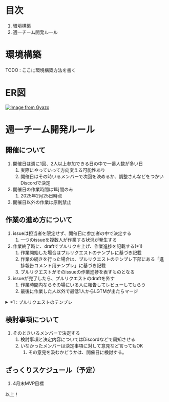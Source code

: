 # 目次
1. 環境構築
1. 週一チーム開発ルール

# 環境構築

TODO : ここに環境構築方法を書く

# ER図
[![Image from Gyazo](https://i.gyazo.com/265a41026621ec93eace46d9a1921f31.png)](https://gyazo.com/265a41026621ec93eace46d9a1921f31)

# 週一チーム開発ルール

## 開催について
1. 開催日は週に1回、2人以上参加できる日の中で一番人数が多い日
   1. 実際にやっていって方向変える可能性あり
   1. 開催日はその時いるメンバーで次回を決めるか、調整さんなどをつかいDiscordで決定
1. 開催日の作業時間は1時間のみ
   1. 2025年2月25日時点
1. 開催日以外の作業は原則禁止

## 作業の進め方について
1. issueは担当者を限定せず、開催日に参加者の中で決定する
   1. 一つのissueを複数人が作業する状況が発生する
1. 作業終了時に、draftでプルリクを上げ、作業進捗を記載する(*1)
   1. 作業開始した場合はプルリクエストのテンプレに基づき記載
   1. 作業の続きを行った場合は、プルリクエストのテンプレ下部にある「進捗報告コメント用テンプレ」に基づき記載
   1. プルリクエストがそのissueの作業進捗を表すものとなる
1. issueが完了したら、プルリクエストのdraftを外す
   1. 作業時間内ならその場にいる人に報告してレビューしてもらう
   1. 最後に作業した人以外で最低1人からLGTMが出たらマージ

<details>
<summary>*1 : プルリクエストのテンプレ</summary>

```markdown
# issue
close: #[issue番号]
関係のあるissue: 

# 実装概要
実装した内容をここに書く

## 追加実装
issueに書いていないが追加した実装があればここに理由も合わせて書く

## 実装進捗状況
実装状況が分かるようにここに更新していく
実装できたらチェックを入れる

- [ ] 実装内容
- [ ] 実装内容
- [ ] 実装内容

## 動作確認チェックリスト
- issueに書いてある動作確認のチェックリストをここに貼る
- レビュワーが動作確認できたらチェックを入れる

- [ ] 
- [ ] 
- [ ] 

## 最終作業者
最後に作業しレビュー依頼を出した方はこちらに名前をお願いします


## 補足・備考
なにかあれば

# 進捗報告コメント用テンプレ
コメントに進捗報告する際は下記のテンプレをご利用ください

## 作業日
作業した日付を書く

## 進捗
どんな作業をしたか、どこまでやったか、どこからやっていないか、などなど

## 次回作業者への共有事項
共有したいことあればここに書く

## 補足・備考
```

</details>

## 検討事項について
1. そのときいるメンバーで決定する
   1. 検討事項と決定内容についてはDiscordなどで周知させる
   1. いなかったメンバーは決定事項に対して意見など言ってもOK
      1. その意見を汲むかどうかは、開催日に検討する。

## ざっくりスケジュール（予定）
1. 4月末MVP目標

以上！
